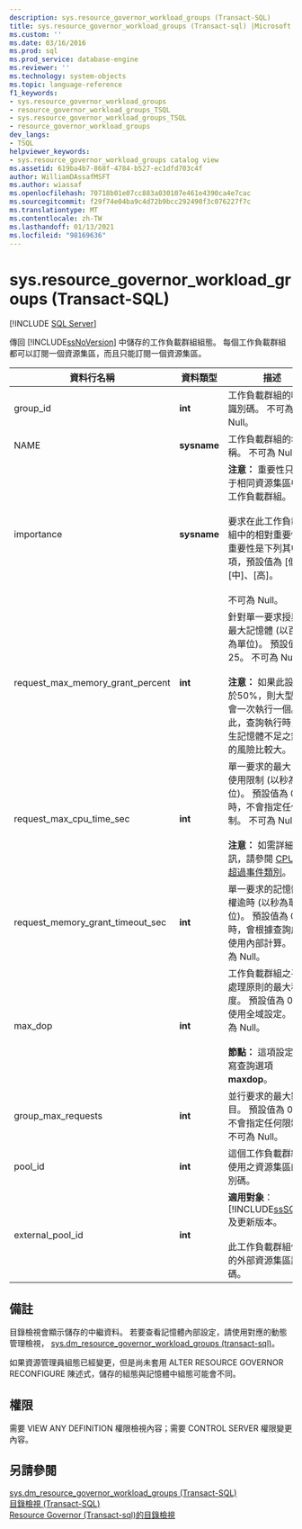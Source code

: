 ```yaml
---
description: sys.resource_governor_workload_groups (Transact-SQL)
title: sys.resource_governor_workload_groups (Transact-sql) |Microsoft Docs
ms.custom: ''
ms.date: 03/16/2016
ms.prod: sql
ms.prod_service: database-engine
ms.reviewer: ''
ms.technology: system-objects
ms.topic: language-reference
f1_keywords:
- sys.resource_governor_workload_groups
- resource_governor_workload_groups_TSQL
- sys.resource_governor_workload_groups_TSQL
- resource_governor_workload_groups
dev_langs:
- TSQL
helpviewer_keywords:
- sys.resource_governor_workload_groups catalog view
ms.assetid: 619ba4b7-868f-4784-b527-ec1dfd703c4f
author: WilliamDAssafMSFT
ms.author: wiassaf
ms.openlocfilehash: 70718b01e07cc883a030107e461e4390ca4e7cac
ms.sourcegitcommit: f29f74e04ba9c4d72b9bcc292490f3c076227f7c
ms.translationtype: MT
ms.contentlocale: zh-TW
ms.lasthandoff: 01/13/2021
ms.locfileid: "98169636"
---
```

# <a name="sysresource_governor_workload_groups-transact-sql"></a>sys.resource_governor_workload_groups (Transact-SQL)
[!INCLUDE [SQL Server](../../includes/applies-to-version/sqlserver.md)]

  傳回 [!INCLUDE[ssNoVersion](../../includes/ssnoversion-md.md)] 中儲存的工作負載群組組態。 每個工作負載群組都可以訂閱一個資源集區，而且只能訂閱一個資源集區。  
  
|資料行名稱|資料類型|描述|  
|-----------------|---------------|-----------------|  
|group_id|**int**|工作負載群組的唯一識別碼。 不可為 Null。|  
|NAME|**sysname**|工作負載群組的名稱。 不可為 Null。|  
|importance|**sysname**|**注意：** 重要性只適用于相同資源集區中的工作負載群組。<br /><br /> 要求在此工作負載群組中的相對重要性。 重要性是下列其中一項，預設值為 [低]、[中]、[高]。<br /><br /> 不可為 Null。|  
|request_max_memory_grant_percent|**int**|針對單一要求授與的最大記憶體 (以百分比為單位)。 預設值為 25。 不可為 Null。<br /><br /> **注意：** 如果此設定高於50%，則大型查詢會一次執行一個。 因此，查詢執行時，發生記憶體不足之錯誤的風險比較大。|  
|request_max_cpu_time_sec|**int**|單一要求的最大 CPU 使用限制 (以秒為單位)。 預設值為 0 時，不會指定任何限制。 不可為 Null。<br /><br /> **注意：** 如需詳細資訊，請參閱 [CPU 閾值超過事件類別](../../relational-databases/event-classes/cpu-threshold-exceeded-event-class.md)。|  
|request_memory_grant_timeout_sec|**int**|單一要求的記憶體授權逾時 (以秒為單位)。 預設值為 0 時，會根據查詢成本使用內部計算。 不可為 Null。|  
|max_dop|**int**|工作負載群組之平行處理原則的最大程度。 預設值為 0 時，使用全域設定。 不可為 Null。<br /><br /> **節點：** 這項設定會覆寫查詢選項 **maxdop**。|  
|group_max_requests|**int**|並行要求的最大數目。 預設值為 0 時，不會指定任何限制。 不可為 Null。|  
|pool_id|**int**|這個工作負載群組所使用之資源集區的識別碼。|  
|external_pool_id|**int**|**適用對象**：[!INCLUDE[ssSQL15](../../includes/sssql16-md.md)] 及更新版本。<br /><br /> 此工作負載群組使用的外部資源集區識別碼。|  
  
## <a name="remarks"></a>備註  
 目錄檢視會顯示儲存的中繼資料。 若要查看記憶體內部設定，請使用對應的動態管理檢視， [sys.dm_resource_governor_workload_groups &#40;transact-sql&#41;](../../relational-databases/system-dynamic-management-views/sys-dm-resource-governor-workload-groups-transact-sql.md)。  
  
 如果資源管理員組態已經變更，但是尚未套用 ALTER RESOURCE GOVERNOR RECONFIGURE 陳述式，儲存的組態與記憶體中組態可能會不同。  
  
## <a name="permissions"></a>權限  
 需要 VIEW ANY DEFINITION 權限檢視內容；需要 CONTROL SERVER 權限變更內容。  
  
## <a name="see-also"></a>另請參閱  
 [sys.dm_resource_governor_workload_groups &#40;Transact-SQL&#41;](../../relational-databases/system-dynamic-management-views/sys-dm-resource-governor-workload-groups-transact-sql.md)   
 [目錄檢視 &#40;Transact-SQL&#41;](../../relational-databases/system-catalog-views/catalog-views-transact-sql.md)   
 [Resource Governor &#40;Transact-sql&#41;的目錄檢視 ](../../relational-databases/system-catalog-views/resource-governor-catalog-views-transact-sql.md)  
  
  
